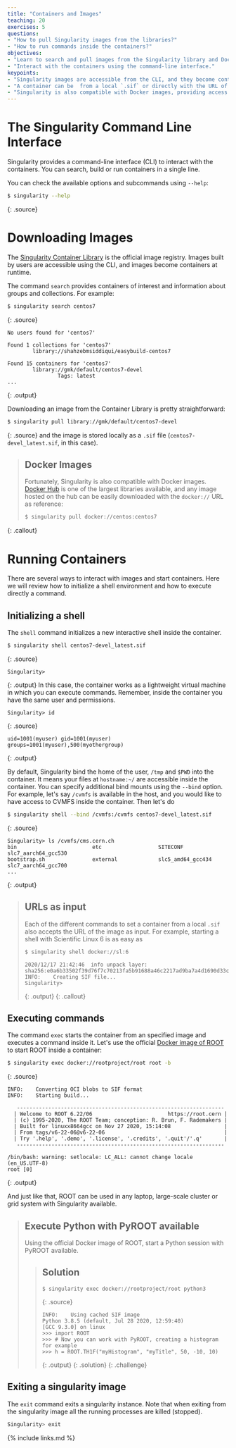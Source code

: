 ```yaml
---
title: "Containers and Images"
teaching: 20
exercises: 5
questions:
- "How to pull Singularity images from the libraries?"
- "How to run commands inside the containers?"
objectives:
- "Learn to search and pull images from the Singularity library and Docker Hub."
- "Interact with the containers using the command-line interface."
keypoints:
- "Singularity images are accessible from the CLI, and they become containers during the execution."
- "A container can be  from a local `.sif` or directly with the URL of the image."
- "Singularity is also compatible with Docker images, providing access to the large collection of images hosted by Docker Hub."
---
```


# The Singularity Command Line Interface

Singularity provides a command-line interface (CLI) to interact with the containers. You can search, build or run
containers in a single line.

You can check the available options and subcommands using `--help`:

~~~bash
$ singularity --help
~~~
{: .source}

# Downloading Images

The [Singularity Container Library](https://cloud.sylabs.io/library) is the official image registry.
Images built by users are accessible using the CLI, and images become containers at runtime.

The command `search` provides containers of interest
and information about groups and collections. For example:
~~~bash
$ singularity search centos7
~~~
{: .source}

~~~
No users found for 'centos7'

Found 1 collections for 'centos7'
        library://shahzebmsiddiqui/easybuild-centos7

Found 15 containers for 'centos7'
        library://gmk/default/centos7-devel
                Tags: latest
...
~~~
{: .output}

Downloading an image from the Container Library is pretty straightforward:
~~~bash
$ singularity pull library://gmk/default/centos7-devel
~~~
{: .source}
and the image is stored locally as a `.sif` file (`centos7-devel_latest.sif`, in this case).

> ## Docker Images
>
> Fortunately, Singularity is also compatible with Docker images. [Docker Hub](https://hub.docker.com/)
> is one of the largest libraries available, and any image hosted on the hub can be easily downloaded
> with the `docker://` URL as reference:
> ~~~bash
> $ singularity pull docker://centos:centos7
> ~~~
{: .callout}

# Running Containers

There are several ways to interact with images and start containers. Here we will review how to initialize a shell
environment and how to execute directly a command.

## Initializing a shell

The `shell` command initializes a new interactive shell inside the container.
~~~bash
$ singularity shell centos7-devel_latest.sif
~~~
{: .source}
~~~
Singularity>
~~~
{: .output}
In this case, the container works as a lightweight virtual machine in which you can execute commands.
Remember, inside the container you have the same user and permissions.
~~~
Singularity> id
~~~
{: .source}
~~~
uid=1001(myuser) gid=1001(myuser) groups=1001(myuser),500(myothergroup)
~~~
{: .output}

By default, Singularity bind the home of the user, `/tmp` and `$PWD` into the container. It means your files
at `hostname:~/` are accessible inside the container. You can specify additional bind mounts using the `--bind` option.
For example, let's say `/cvmfs` is available in the host, and you would like to have access to CVMFS inside the
container. Then let's do

~~~bash
$ singularity shell --bind /cvmfs:/cvmfs centos7-devel_latest.sif
~~~
{: .source}
~~~
Singularity> ls /cvmfs/cms.cern.ch
bin                        etc                  SITECONF           slc7_aarch64_gcc530
bootstrap.sh               external             slc5_amd64_gcc434  slc7_aarch64_gcc700
...
~~~
{: .output}

> ## URLs as input
> Each of the different commands to set a container from a local `.sif` also accepts the URL of the image
> as input. For example, starting a shell with Scientific Linux 6 is as easy as
> ~~~bash
> $ singularity shell docker://sl:6
> ~~~
> ~~~
> 2020/12/17 21:42:46  info unpack layer: sha256:e0a6b33502f39d76f7c70213fa5b91688a46c2217ad9ba7a4d1690d33c6675ef
> INFO:    Creating SIF file...
> Singularity>
> ~~~
> {: .output}
{: .callout}

## Executing commands

The command `exec` starts the container from an specified image and executes a command inside it.
Let's use the official [Docker image of ROOT](https://hub.docker.com/r/rootproject/root) to start ROOT
inside a container:

~~~bash
$ singularity exec docker://rootproject/root root -b
~~~
{: .source}
~~~
INFO:    Converting OCI blobs to SIF format
INFO:    Starting build...

   ------------------------------------------------------------------
  | Welcome to ROOT 6.22/06                        https://root.cern |
  | (c) 1995-2020, The ROOT Team; conception: R. Brun, F. Rademakers |
  | Built for linuxx8664gcc on Nov 27 2020, 15:14:08                 |
  | From tags/v6-22-06@v6-22-06                                      |
  | Try '.help', '.demo', '.license', '.credits', '.quit'/'.q'       |
   ------------------------------------------------------------------

/bin/bash: warning: setlocale: LC_ALL: cannot change locale (en_US.UTF-8)
root [0]

~~~
{: .output}

And just like that, ROOT can be used in any laptop, large-scale cluster or grid system
with Singularity available.

> ## Execute Python with PyROOT available
>
> Using the official Docker image of ROOT, start a Python session with PyROOT available.
>
> > ## Solution
> >
> > ~~~
> > $ singularity exec docker://rootproject/root python3
> > ~~~
> > {: .source}
> >
> > ~~~
> > INFO:    Using cached SIF image
> > Python 3.8.5 (default, Jul 28 2020, 12:59:40)
> > [GCC 9.3.0] on linux
> > >>> import ROOT
> > >>> # Now you can work with PyROOT, creating a histogram for example
> > >>> h = ROOT.TH1F("myHistogram", "myTitle", 50, -10, 10)
> > ~~~
> > {: .output}
> {: .solution}
{: .challenge}

## Exiting a singularity image

The `exit` command exits a singularity instance. Note that when exiting from the singularity image all the running processes are killed (stopped).

```bash
Singularity> exit
```

{% include links.md %}

